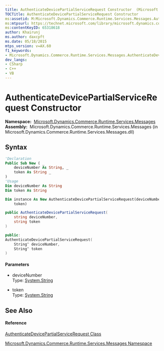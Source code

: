 ```yaml
---
title: AuthenticateDevicePartialServiceRequest Constructor  (Microsoft.Dynamics.Commerce.Runtime.Services.Messages)
TOCTitle: AuthenticateDevicePartialServiceRequest Constructor
ms:assetid: M:Microsoft.Dynamics.Commerce.Runtime.Services.Messages.AuthenticateDevicePartialServiceRequest.#ctor(System.String,System.String)
ms:mtpsurl: https://technet.microsoft.com/library/microsoft.dynamics.commerce.runtime.services.messages.authenticatedevicepartialservicerequest.authenticatedevicepartialservicerequest(v=AX.60)
ms:contentKeyID: 65318618
author: Khairunj
ms.author: daxcpft
ms.date: 05/18/2015
mtps_version: v=AX.60
f1_keywords:
- Microsoft.Dynamics.Commerce.Runtime.Services.Messages.AuthenticateDevicePartialServiceRequest.#ctor
dev_langs:
- CSharp
- C++
- VB
---
```


# AuthenticateDevicePartialServiceRequest Constructor

**Namespace:**  [Microsoft.Dynamics.Commerce.Runtime.Services.Messages](microsoft-dynamics-commerce-runtime-services-messages-namespace.md)  
**Assembly:**  Microsoft.Dynamics.Commerce.Runtime.Services.Messages (in Microsoft.Dynamics.Commerce.Runtime.Services.Messages.dll)

## Syntax

``` vb
'Declaration
Public Sub New ( _
    deviceNumber As String, _
    token As String _
)
'Usage
Dim deviceNumber As String
Dim token As String

Dim instance As New AuthenticateDevicePartialServiceRequest(deviceNumber, _
    token)
```

``` csharp
public AuthenticateDevicePartialServiceRequest(
    string deviceNumber,
    string token
)
```

``` c++
public:
AuthenticateDevicePartialServiceRequest(
    String^ deviceNumber, 
    String^ token
)
```

#### Parameters

  - deviceNumber  
    Type: [System.String](https://technet.microsoft.com/library/s1wwdcbf\(v=ax.60\))  

<!-- end list -->

  - token  
    Type: [System.String](https://technet.microsoft.com/library/s1wwdcbf\(v=ax.60\))  

## See Also

#### Reference

[AuthenticateDevicePartialServiceRequest Class](authenticatedevicepartialservicerequest-class-microsoft-dynamics-commerce-runtime-services-messages.md)

[Microsoft.Dynamics.Commerce.Runtime.Services.Messages Namespace](microsoft-dynamics-commerce-runtime-services-messages-namespace.md)


